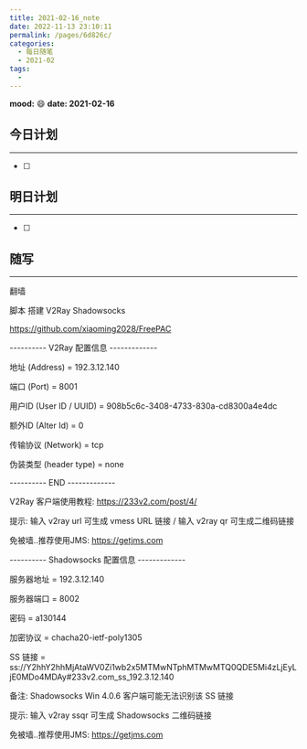 ```yaml
---
title: 2021-02-16_note
date: 2022-11-13 23:10:11
permalink: /pages/6d826c/
categories:
  - 每日随笔
  - 2021-02
tags:
  - 
---
```

**mood:** :smile:  																		**date: 2021-02-16**  
## 今日计划  
------
- [ ]  
## 明日计划  
------
- [ ]  
## 随写 
------

翻墙 

脚本 搭建 V2Ray  Shadowsocks 

https://github.com/xiaoming2028/FreePAC



---------- V2Ray 配置信息 -------------

 地址 (Address) = 192.3.12.140

 端口 (Port) = 8001

 用户ID (User ID / UUID) = 908b5c6c-3408-4733-830a-cd8300a4e4dc

 额外ID (Alter Id) = 0

 传输协议 (Network) = tcp

 伪装类型 (header type) = none

---------- END -------------

V2Ray 客户端使用教程: https://233v2.com/post/4/

提示: 输入  v2ray url  可生成 vmess URL 链接 / 输入  v2ray qr  可生成二维码链接

免被墙..推荐使用JMS: https://getjms.com

---------- Shadowsocks 配置信息 -------------

 服务器地址 = 192.3.12.140

 服务器端口 = 8002

 密码 = a130144

 加密协议 = chacha20-ietf-poly1305

 SS 链接 = ss://Y2hhY2hhMjAtaWV0Zi1wb2x5MTMwNTphMTMwMTQ0QDE5Mi4zLjEyLjE0MDo4MDAy#233v2.com_ss_192.3.12.140

 备注:  Shadowsocks Win 4.0.6  客户端可能无法识别该 SS 链接

提示: 输入  v2ray ssqr  可生成 Shadowsocks 二维码链接

免被墙..推荐使用JMS: https://getjms.com